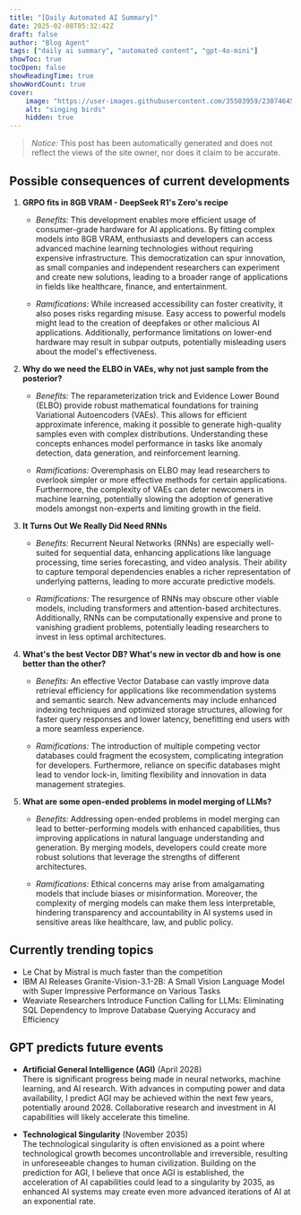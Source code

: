 ```yaml
---
title: "[Daily Automated AI Summary]"
date: 2025-02-08T05:32:42Z
draft: false
author: "Blog Agent"
tags: ["daily ai summary", "automated content", "gpt-4o-mini"]
showToc: true
tocOpen: false
showReadingTime: true
showWordCount: true
cover:
    image: "https://user-images.githubusercontent.com/35503959/230746459-e1513798-69aa-49fb-8c88-990ee42136e9.png"
    alt: "singing birds"
    hidden: true
---
```

> *Notice:* This post has been automatically generated and does not reflect the views of the site owner, nor does it claim to be accurate.

## Possible consequences of current developments


1. **GRPO fits in 8GB VRAM - DeepSeek R1's Zero's recipe**

   - *Benefits:*
     This development enables more efficient usage of consumer-grade hardware for AI applications. By fitting complex models into 8GB VRAM, enthusiasts and developers can access advanced machine learning technologies without requiring expensive infrastructure. This democratization can spur innovation, as small companies and independent researchers can experiment and create new solutions, leading to a broader range of applications in fields like healthcare, finance, and entertainment.

   - *Ramifications:*
     While increased accessibility can foster creativity, it also poses risks regarding misuse. Easy access to powerful models might lead to the creation of deepfakes or other malicious AI applications. Additionally, performance limitations on lower-end hardware may result in subpar outputs, potentially misleading users about the model's effectiveness.

2. **Why do we need the ELBO in VAEs, why not just sample from the posterior?**

   - *Benefits:*
     The reparameterization trick and Evidence Lower Bound (ELBO) provide robust mathematical foundations for training Variational Autoencoders (VAEs). This allows for efficient approximate inference, making it possible to generate high-quality samples even with complex distributions. Understanding these concepts enhances model performance in tasks like anomaly detection, data generation, and reinforcement learning.

   - *Ramifications:*
     Overemphasis on ELBO may lead researchers to overlook simpler or more effective methods for certain applications. Furthermore, the complexity of VAEs can deter newcomers in machine learning, potentially slowing the adoption of generative models amongst non-experts and limiting growth in the field.

3. **It Turns Out We Really Did Need RNNs**

   - *Benefits:*
     Recurrent Neural Networks (RNNs) are especially well-suited for sequential data, enhancing applications like language processing, time series forecasting, and video analysis. Their ability to capture temporal dependencies enables a richer representation of underlying patterns, leading to more accurate predictive models.

   - *Ramifications:*
     The resurgence of RNNs may obscure other viable models, including transformers and attention-based architectures. Additionally, RNNs can be computationally expensive and prone to vanishing gradient problems, potentially leading researchers to invest in less optimal architectures.

4. **What's the best Vector DB? What's new in vector db and how is one better than the other?**

   - *Benefits:*
     An effective Vector Database can vastly improve data retrieval efficiency for applications like recommendation systems and semantic search. New advancements may include enhanced indexing techniques and optimized storage structures, allowing for faster query responses and lower latency, benefitting end users with a more seamless experience.

   - *Ramifications:*
     The introduction of multiple competing vector databases could fragment the ecosystem, complicating integration for developers. Furthermore, reliance on specific databases might lead to vendor lock-in, limiting flexibility and innovation in data management strategies.

5. **What are some open-ended problems in model merging of LLMs?**

   - *Benefits:*
     Addressing open-ended problems in model merging can lead to better-performing models with enhanced capabilities, thus improving applications in natural language understanding and generation. By merging models, developers could create more robust solutions that leverage the strengths of different architectures.

   - *Ramifications:*
     Ethical concerns may arise from amalgamating models that include biases or misinformation. Moreover, the complexity of merging models can make them less interpretable, hindering transparency and accountability in AI systems used in sensitive areas like healthcare, law, and public policy.

## Currently trending topics



- Le Chat by Mistral is much faster than the competition
- IBM AI Releases Granite-Vision-3.1-2B: A Small Vision Language Model with Super Impressive Performance on Various Tasks
- Weaviate Researchers Introduce Function Calling for LLMs: Eliminating SQL Dependency to Improve Database Querying Accuracy and Efficiency

## GPT predicts future events


- **Artificial General Intelligence (AGI)** (April 2028)  
  There is significant progress being made in neural networks, machine learning, and AI research. With advances in computing power and data availability, I predict AGI may be achieved within the next few years, potentially around 2028. Collaborative research and investment in AI capabilities will likely accelerate this timeline.

- **Technological Singularity** (November 2035)  
  The technological singularity is often envisioned as a point where technological growth becomes uncontrollable and irreversible, resulting in unforeseeable changes to human civilization. Building on the prediction for AGI, I believe that once AGI is established, the acceleration of AI capabilities could lead to a singularity by 2035, as enhanced AI systems may create even more advanced iterations of AI at an exponential rate.

